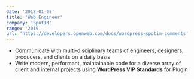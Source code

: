 ```yaml
---
date: '2018-01-08'
title: 'Web Engineer'
company: 'SpotIM'
range: '2019'
url: 'https://developers.openweb.com/docs/wordpress-spotim-comments'
---
```


- Communicate with multi-disciplinary teams of engineers, designers, producers, and clients on a daily basis
- Write modern, performant, maintainable code for a diverse array of client and internal projects using **WordPress VIP Standards** for Plugin
